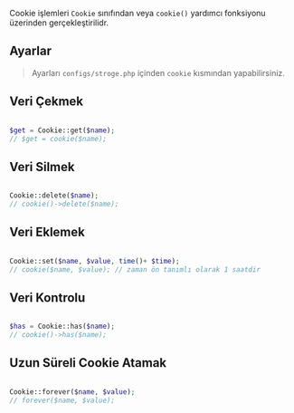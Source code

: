 Cookie işlemleri `Cookie` sınıfından veya `cookie()` yardımcı fonksiyonu üzerinden gerçekleştirilidr.

Ayarlar
--------------

>Ayarları `configs/stroge.php` içinden `cookie` kısmından yapabilirsiniz.

Veri Çekmek
-------------

```php

$get = Cookie::get($name);
// $get = cookie($name);

```

Veri Silmek
------------

```php

Cookie::delete($name);
// cookie()->delete($name);

```

Veri Eklemek
--------------

```php

Cookie::set($name, $value, time()+ $time);
// cookie($name, $value); // zaman ön tanımlı olarak 1 saatdir

```


Veri Kontrolu
------------

```php

$has = Cookie::has($name);
// cookie()->has($name);

```


Uzun Süreli Cookie Atamak
---------------------


```php

Cookie::forever($name, $value);
// forever($name, $value);

```